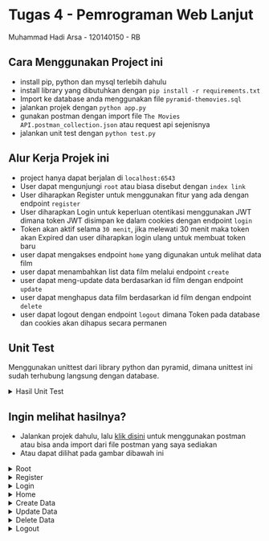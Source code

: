 # Tugas 4 - Pemrograman Web Lanjut
Muhammad Hadi Arsa - 120140150 - RB

## Cara Menggunakan Project ini
- install pip, python dan mysql terlebih dahulu
- install library yang dibutuhkan dengan `pip install -r requirements.txt`
- Import ke database anda menggunakan file `pyramid-themovies.sql`
- jalankan projek dengan `python app.py`
- gunakan postman dengan import file `The Movies API.postman_collection.json` atau request api sejenisnya
- jalankan unit test dengan `python test.py`

## Alur Kerja Projek ini
- project hanya dapat berjalan di `localhost:6543`
- User dapat mengunjungi `root` atau biasa disebut dengan `index link`
- User diharapkan Register untuk menggunakan fitur yang ada dengan endpoint `register`
- User diharapkan Login untuk keperluan otentikasi menggunakan JWT dimana token JWT disimpan ke dalam cookies dengan endpoint `login`
- Token akan aktif selama `30 menit`, jika melewati 30 menit maka token akan Expired dan user diharapkan login ulang untuk membuat token baru
- user dapat mengakses endpoint `home` yang digunakan untuk melihat data film
- user dapat menambahkan list data film melalui endpoint `create`
- user dapat meng-update data berdasarkan id film dengan endpoint `update`
- user dapat menghapus data film berdasarkan id film dengan endpoint `delete`
- user dapat logout dengan endpoint `logout` dimana Token pada database dan cookies akan dihapus secara permanen

## Unit Test
Menggunakan unittest dari library python dan pyramid, dimana unittest ini sudah terhubung langsung dengan database.
<details>
<summary>Hasil Unit Test</summary>

![Root](doc/Unittest.png)

</details>

## Ingin melihat hasilnya?
- Jalankan projek dahulu, lalu
[klik disini](https://www.postman.com/lunar-comet-757420/workspace/pwl-tugas-4/collection/30672519-de1b6f3a-45d6-4eea-a315-b69d810a6ae7?action=share&creator=30672519) untuk menggunakan postman atau bisa anda import dari file postman yang saya sediakan
- Atau dapat dilihat pada gambar dibawah ini

<details>
<summary>Root</summary>
Menggunakan method get tanpa form data, untuk mengecek apakah server dan API berjalan

![Root](doc/Root.png)

</details>

<details>
<summary>Register</summary>
Menggunakan method post dengan form data username dan password

![Register](doc/Register.png)

</details>

<details>
<summary>Login</summary>
Menggunakan method post dengan form data username dan password dan diberikan respon data berupa token untuk autentikasi JWT

![Login](doc/Login.png)

</details>

<details>
<summary>Home</summary>
Menggunakan method get tanpa form data dan menghasilkan data list movie yang sudah pernah di input oleh user

![Home](doc/Home.png)

</details>

<details>
<summary>Create Data</summary>
Menggunakan method post dengan form data judul, genre, tahun(int), director

![Create](doc/Create.png)

</details>

<details>
<summary>Update Data</summary>
Menggunakan method put dengan form data id, judul, genre, tahun(int), director

![Update](doc/Update.png)

</details>

<details>
<summary>Delete Data</summary>
Menggunakan method delete dengan form data id

![Delete](doc/Delete.png)

</details>

<details>
<summary>Logout</summary>
Menggunakan method delete tanpa form data

![Logout](doc/Logout.png)

</details>
